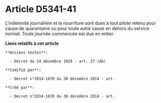 # Article D5341-41

L'indemnité journalière et la nourriture sont dues à tout pilote retenu pour cause de quarantaine ou pour toute autre cause
en dehors du service normal. Toute journée commencée est due en entier.

**Liens relatifs à cet article**

	**Anciens textes**:

	  - Décret du 14 décembre 1929 - art. 27 (Ab)

	**Codifié par**:

	  - Décret n°2014-1670 du 30 décembre 2014 - art.

	**Créé par**:

	  - Décret n°2014-1670 du 30 décembre 2014 - art.
